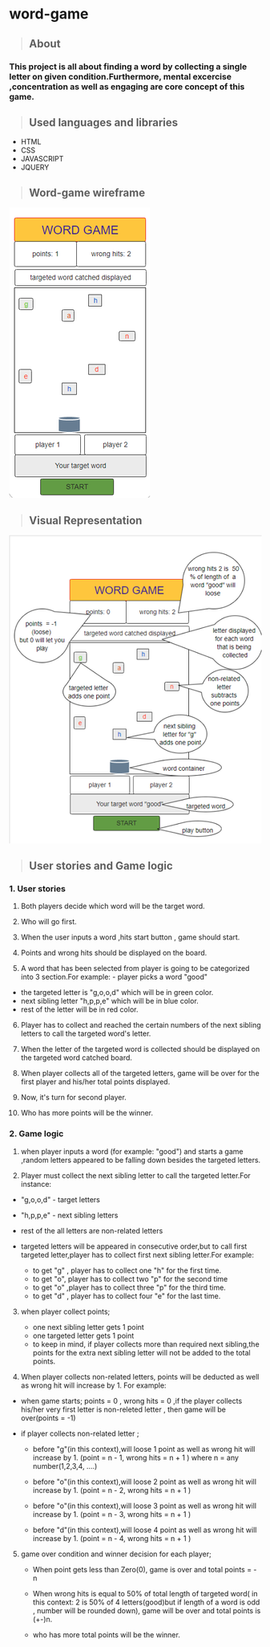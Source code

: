 # word-game


<!-- core concept -->
>## About
### This project is all about finding a word by collecting a single letter on given condition.Furthermore, mental excercise ,concentration as well as engaging are core concept of this game.



> ## Used languages and libraries
  * HTML
  * CSS
  * JAVASCRIPT
  * JQUERY 

<!-- project Wiregrames -->
>## Word-game wireframe
![wireframes for word game](pics/wordgame1.png)


<!-- visual representation-->
>## Visual Representation 
![wireframes for word game](pics/wordgame2.png)



<!-- User story  and game logic -->

>## User stories and Game logic

 ### 1. User stories

 1. Both players decide which word will be the target word.

 2. Who will go first.

 3. When the user inputs a word ,hits start button , game should start.

 4. Points and wrong hits should be displayed on the board.

 5. A word that has been selected from player is going to be categorized into 3 section.For example: - player picks a word "good"

  * the targeted letter is "g,o,o,d"  which will be in green color.
  * next sibling letter "h,p,p,e" which will be in blue color.
  * rest of the letter will be in red color.
 
 6. Player has to collect and reached the certain numbers of the next sibling letters to call the targeted word's letter. 

 7. When the letter of the targeted word is collected should be displayed on the targeted word catched board. 

 8. When player collects all of the targeted letters, game will be over for the first player and his/her total points displayed. 

 9. Now, it's turn for second player. 

 10. Who has more points will be the winner.
 


### 2. Game logic


  1. when player inputs a word (for example: "good") and starts a game ,random letters appeared to be falling down besides the targeted letters.
  

  2. Player must collect the next sibling letter to 
  call the targeted letter.For instance:

   * "g,o,o,d" - target letters
   * "h,p,p,e" - next sibling letters
   *  rest of the all letters are non-related letters
   * targeted letters will be appeared in consecutive order,but to call first targeted letter,player has to collect first next sibling letter.For example:

      *  to get "g" , player has to collect one "h" for the first time. 
      *  to get "o", player has to collect two "p" for the second time 
      * to get "o" ,player has to collect three "p" for the third time.
      * to get "d" , player has to collect four "e" 
        for the last time.


3. when player collect points;
      * one next sibling letter gets 1 point
      * one targeted letter gets 1 point
      * to keep in mind, if player collects more than required next sibling,the points for the extra next sibling letter will not be added to  the total points. 
 


4. When player collects non-related letters, points will be deducted as well as wrong hit will increase by 1. For example:

* when game starts; points = 0 , wrong hits = 0 ,if the player collects his/her very first letter is non-releted letter , then game will be over(points = -1)

* if player collects non-related letter ;

    * before "g"(in this context),will loose 1 point as well as wrong hit will increase by 1. (point = n - 1, wrong hits = n + 1 ) where n = any number(1,2,3,4, ....)

   * before "o"(in this context),will loose 2 point as well as wrong hit will increase by 1. (point = n - 2, wrong hits = n + 1 ) 

   * before "o"(in this context),will loose 3 point as well as wrong hit will increase by 1. (point = n - 3, wrong hits = n + 1 ) 
   
   * before "d"(in this context),will loose 4 point as well as wrong hit will increase by 1. (point = n - 4, wrong hits = n + 1 ) 



5. game over condition and winner decision for each player;

    * When point gets less than Zero(0), game is over and total points = - n 

    * When wrong hits is equal to 50% of total length of targeted  word( in this context: 2 is 50% of 4 letters(good)but if length of a word is odd , number will be rounded down), game will be over and total points is (+-)n.

    * who has more total points will be the winner. 

